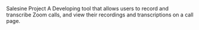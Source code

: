Salesine Project
A Developing tool that allows users to record and transcribe Zoom calls, and view their recordings and transcriptions on a call page.
